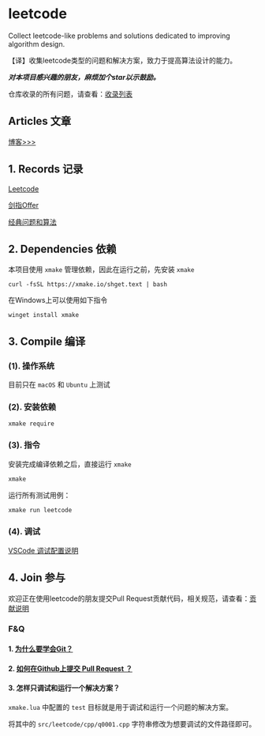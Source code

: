 # leetcode

Collect leetcode-like problems and solutions dedicated to improving algorithm design.

【译】收集leetcode类型的问题和解决方案，致力于提高算法设计的能力。

***对本项目感兴趣的朋友，麻烦加个star以示鼓励。***

仓库收录的所有问题，请查看：[收录列表](src/README.md)

## Articles 文章

[博客>>>](https://blog.bluegeek.me/archive/?tag=%E9%9D%A2%E8%AF%95%E5%88%B7%E9%A2%98)

## 1. Records 记录

[Leetcode](src/leetcode/)

[剑指Offer](src/sword_to_offer/)

[经典问题和算法](src/classical/)

## 2. Dependencies 依赖

本项目使用 `xmake` 管理依赖，因此在运行之前，先安装 `xmake`

```shell
curl -fsSL https://xmake.io/shget.text | bash
```

在Windows上可以使用如下指令

```shell
winget install xmake
```

## 3. Compile 编译

### (1). 操作系统

目前只在 `macOS` 和 `Ubuntu` 上测试

### (2). 安装依赖

```shell
xmake require
```

### (3). 指令

安装完成编译依赖之后，直接运行 `xmake`

```bash
xmake
```

运行所有测试用例：

```bash
xmake run leetcode
```

### (4). 调试

[VSCode 调试配置说明](doc/vscode-config.md)

## 4. Join 参与

欢迎正在使用leetcode的朋友提交Pull Request贡献代码，相关规范，请查看：[贡献说明](CONTRIBUTING.md)

### F&Q

#### 1. [为什么要学会Git？](https://mp.weixin.qq.com/s/GH6ka8zI2sqYQGmZyA-oKQ)

#### 2. [如何在Github上提交 Pull Request ？](https://mp.weixin.qq.com/s/4MH6edEc1TXieEUwwXj1Iw)

#### 3. 怎样只调试和运行一个解决方案？

`xmake.lua`  中配置的 `test` 目标就是用于调试和运行一个问题的解决方案。

将其中的 `src/leetcode/cpp/q0001.cpp` 字符串修改为想要调试的文件路径即可。
